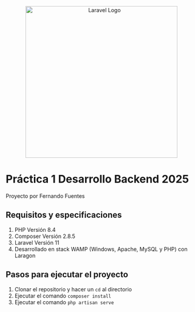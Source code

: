 <p align="center"><a href="https://laravel.com" target="_blank"><img src="https://raw.githubusercontent.com/laravel/art/master/logo-lockup/5%20SVG/2%20CMYK/1%20Full%20Color/laravel-logolockup-cmyk-red.svg" width="400" alt="Laravel Logo"></a></p>

# Práctica 1 Desarrollo Backend 2025
Proyecto por Fernando Fuentes

## Requisitos y especificaciones
1. PHP Versión 8.4
2. Composer Versión 2.8.5
3. Laravel Versión 11
4. Desarrollado en stack WAMP (Windows, Apache, MySQL y PHP) con Laragon

## Pasos para ejecutar el proyecto
1. Clonar el repositorio y hacer un `cd` al directorio
2. Ejecutar el comando `composer install`
3. Ejecutar el comando `php artisan serve`